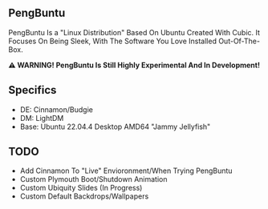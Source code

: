 ## PengBuntu

PengBuntu Is a "Linux Distribution" Based On Ubuntu Created With Cubic.
It Focuses On Being Sleek, With The Software You Love Installed Out-Of-The-Box.

**⚠️ WARNING! PengBuntu Is Still Highly Experimental And In Development!**

## Specifics

- DE: Cinnamon/Budgie
- DM: LightDM
- Base: Ubuntu 22.04.4 Desktop AMD64 "Jammy Jellyfish"

## TODO

- Add Cinnamon To "Live" Envioronment/When Trying PengBuntu
- Custom Plymouth Boot/Shutdown Animation
- Custom Ubiquity Slides (In Progress)
- Custom Default Backdrops/Wallpapers
